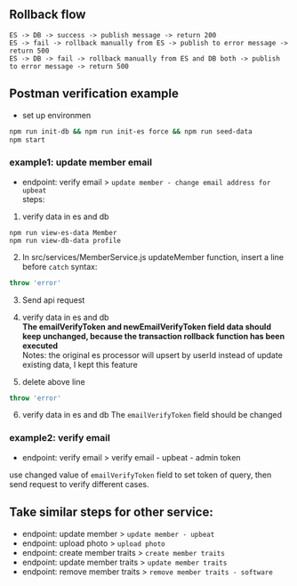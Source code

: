 ## Rollback flow
```
ES -> DB -> success -> publish message -> return 200
ES -> fail -> rollback manually from ES -> publish to error message -> return 500
ES -> DB -> fail -> rollback manually from ES and DB both -> publish to error message -> return 500
```

## Postman verification example
* set up environmen
```bash
npm run init-db && npm run init-es force && npm run seed-data
npm start
```

### example1: update member email
* endpoint: verify email > `update member - change email address for upbeat`  
steps:
1. verify data in es and db
```
npm run view-es-data Member
npm run view-db-data profile
```

2. In src/services/MemberService.js updateMember function, insert a line before `catch` syntax:
```js
throw 'error'  
```
3. Send api request

4. verify data in es and db  
**The emailVerifyToken and newEmailVerifyToken field data should keep unchanged, because the transaction rollback function has been executed**  
Notes: the original es processor will upsert by userId instead of update existing data, I kept this feature

5. delete above line 
```js
throw 'error'  
```

6. verify data in es and db
The `emailVerifyToken` field should be changed

### example2: verify email
* endpoint: verify email > verify email - upbeat - admin token  

use changed value of `emailVerifyToken` field to set token of query, then send request to verify different cases.

## **Take similar steps for other service**:
* endpoint: update member > `update member - upbeat`
* endpoint: upload photo > `upload photo`
* endpoint: create member traits > `create member traits`
* endpoint: update member traits > `update member traits`
* endpoint: remove member traits > `remove member traits - software`